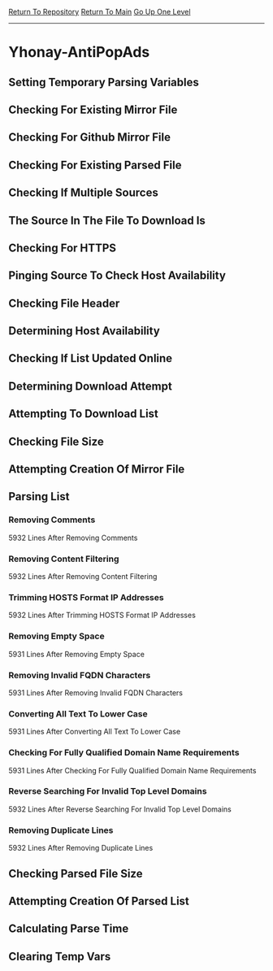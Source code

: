 [Return To Repository](https://github.com/deathbybandaid/piholeparser/)
[Return To Main](https://github.com/deathbybandaid/piholeparser/blob/master/RecentRunLogs/Mainlog.md)
[Go Up One Level](https://github.com/deathbybandaid/piholeparser/blob/master/RecentRunLogs/TopLevelScripts/30-Processing-External-Blacklists.md)
____________________________________
# Yhonay-AntiPopAds
## Setting Temporary Parsing Variables
## Checking For Existing Mirror File
## Checking For Github Mirror File
## Checking For Existing Parsed File
## Checking If Multiple Sources
## The Source In The File To Download Is
## Checking For HTTPS
## Pinging Source To Check Host Availability
## Checking File Header
## Determining Host Availability
## Checking If List Updated Online
## Determining Download Attempt
## Attempting To Download List
## Checking File Size
## Attempting Creation Of Mirror File
## Parsing List
### Removing Comments
5932 Lines After Removing Comments
### Removing Content Filtering
5932 Lines After Removing Content Filtering
### Trimming HOSTS Format IP Addresses
5932 Lines After Trimming HOSTS Format IP Addresses
### Removing Empty Space
5931 Lines After Removing Empty Space
### Removing Invalid FQDN Characters
5931 Lines After Removing Invalid FQDN Characters
### Converting All Text To Lower Case
5931 Lines After Converting All Text To Lower Case
### Checking For Fully Qualified Domain Name Requirements
5931 Lines After Checking For Fully Qualified Domain Name Requirements
### Reverse Searching For Invalid Top Level Domains
5932 Lines After Reverse Searching For Invalid Top Level Domains
### Removing Duplicate Lines
5932 Lines After Removing Duplicate Lines
## Checking Parsed File Size
## Attempting Creation Of Parsed List
## Calculating Parse Time
## Clearing Temp Vars

